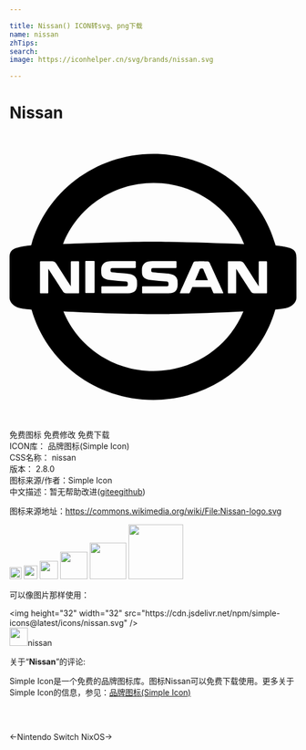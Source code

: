 ```yaml
---

title: Nissan() ICON转svg、png下载
name: nissan
zhTips: 
search: 
image: https://iconhelper.cn/svg/brands/nissan.svg

---
```


# Nissan  <small style="font-size: 60%;font-weight: 100"></small>

<div id="svg" class="svg-wrap">
<svg role="img" viewBox="0 0 24 24" xmlns="http://www.w3.org/2000/svg"><title>Nissan icon</title><path d="M12.036 1.728c-4.896 0-9.024 3.24-10.224 7.632-.516.06-.768.096-.984.156-.684.156-.828.396-.828.888v3.324c0 .48.516.816.876.876.36.072.588.096.96.132h.004c1.24 4.35 5.329 7.536 10.196 7.536 4.866 0 8.965-3.196 10.195-7.543a8.07 8.07 0 00.893-.125c.36-.06.876-.396.876-.876v-3.324c0-.492-.144-.732-.828-.888-.206-.057-.451-.093-.919-.148a.074.074 0 01-.005-.032c-1.212-4.392-5.328-7.608-10.212-7.608zm.012 2.424c3.456 0 6.408 2.112 7.56 5.076 0 .012.012.024.012.024l.014.005c-2.49-.094-5.706-.197-7.634-.197-1.902 0-5.052.1-7.529.193l.005-.001c1.152-2.976 4.104-5.1 7.572-5.1zm-5.652 6.516h.648c.06 0 .072.024.072.072v2.52c0 .06-.012.084-.084.084H6.42c-.072 0-.084-.012-.084-.084v-2.52c0-.048.012-.072.06-.072zm2.148.012h1.92c.072 0 .096.012.096.072v.432c0 .06-.024.084-.096.072H8.58c-.084 0-.12.036-.132.12v.108c0 .06.036.108.12.12.216.036.912.084 1.176.108.468.048.816.132.912.576 0 .036.012.156.012.288 0 .084 0 .192-.024.288-.084.42-.396.504-.9.504h-1.98c-.072 0-.084-.012-.084-.084v-.42c0-.072.012-.084.084-.084h2.004c.084 0 .108-.024.12-.084v-.18c-.012-.048-.024-.12-.132-.132a35.656 35.656 0 01-1.332-.12c-.576-.06-.72-.3-.744-.516-.012-.072-.012-.168-.012-.252 0-.072 0-.18.012-.264.084-.372.36-.552.864-.552zm3.408 0h1.92c.072 0 .096.012.096.072v.432c0 .06-.024.084-.096.072h-1.884c-.084 0-.12.036-.132.12v.108c0 .06.024.108.12.12.216.036.912.084 1.164.108.468.048.816.132.912.576 0 .036.012.156.012.288 0 .084 0 .192-.024.288-.084.42-.396.504-.9.504h-1.968c-.072 0-.084-.012-.084-.084v-.42c0-.072.012-.084.084-.084h2.004c.084 0 .108-.024.12-.084v-.18c-.012-.048-.036-.12-.132-.132a35.65 35.65 0 01-1.332-.12c-.576-.06-.708-.3-.744-.516-.012-.072-.012-.168-.012-.252 0-.072 0-.18.012-.264.084-.372.36-.552.864-.552zm-9.324.012h.612c.456 0 .516-.012.684.228.132.216 1.2 1.86 1.2 1.86v-2.004c0-.06.012-.084.084-.084h.528c.072 0 .084.024.084.084v2.508c0 .072-.012.084-.084.084h-.72c-.42 0-.456 0-.6-.24-.288-.456-1.176-1.812-1.176-1.812v1.968c0 .072-.012.084-.084.084h-.528c-.072 0-.084-.012-.084-.084v-2.508c0-.06.012-.084.084-.084zm13.416 0c.132 0 .228 0 .264.012.432.012.36-.036.564.408.108.252.876 1.896.996 2.184.036.084.012.072-.084.072h-.66c-.036 0-.072-.012-.084-.048 0-.012-.084-.204-.204-.48h-1.548c-.12.276-.216.48-.216.48-.012.024-.036.048-.084.048h-.636c-.096 0-.132 0-.072-.12l.012-.024c.3-.66 1.008-2.244 1.008-2.244.144-.3.072-.276.48-.276.108-.012.132-.012.264-.012zm2.304 0h.612c.456 0 .516-.012.684.228.144.216 1.2 1.86 1.2 1.86v-2.004c0-.06.012-.084.084-.084h.528c.072 0 .084.024.084.084v2.508c0 .072-.012.084-.084.084h-.72c-.42 0-.456 0-.6-.24-.3-.456-1.176-1.812-1.176-1.812v1.968c0 .072-.012.084-.084.084h-.528c-.072 0-.084-.012-.084-.084v-2.508c0-.06.012-.084.084-.084zm-2.268.6c-.036 0-.072 0-.084.012-.036 0-.06.012-.072.036 0 .012-.192.468-.396.936h1.068c-.156-.396-.336-.792-.384-.924-.012-.036-.036-.048-.06-.048-.012-.012-.048-.012-.072-.012zm3.48 3.59c-.003.014-.024.047-.024.058-1.2 2.88-4.104 4.92-7.5 4.92-3.42 0-6.336-2.064-7.524-4.968l-.023-.007c2.176.11 4.994.223 7.511.223 2.538 0 5.376-.114 7.56-.225Z"/></svg>
</div>
<detail full-name='nissan'></detail>

<div class="detail-page">
<p>
<span><span class="badge-success badge">免费图标</span> <span class="badge-success badge">免费修改</span>  <span class="badge-success badge">免费下载</span> </span>
<br/>
<span>
ICON库：
<span class="badge-secondary badge">品牌图标(Simple Icon)</span> 
</span>
<br/>
<span>
CSS名称：
<span class="badge-secondary badge">nissan</span> 
</span>

<br/>
<span>
版本：
<span class="badge-secondary badge">2.8.0</span> 
</span>
<br/>
<span>图标来源/作者：<span class="badge-light badge">Simple Icon</span></span> 
<br/>
<span class="zh-detail">中文描述：暂无<span class="help-link"><span>帮助改进</span>(<a href="https://gitee.com/liuwave/icon-helper/edit/master/json/brands/nissan.json" target="_blank" rel="noopener noreferrer">gitee</a><a href="https://github.com/liuwave/icon-helper/edit/master/json/brands/nissan.json" target="_blank" rel="noopener noreferrer">github</a></span>)</span><br/>
</p>
</div><div class="description description alert alert-light"><p>图标来源地址：<a href="https://commons.wikimedia.org/wiki/File:Nissan-logo.svg" target="_blank" rel="noopener noreferrer">https://commons.wikimedia.org/wiki/File:Nissan-logo.svg</a></p></div>
<div class="alert alert-dark">
<img height="21" width="21" src="https://cdn.jsdelivr.net/npm/simple-icons@latest/icons/nissan.svg" />
<img height="24" width="24" src="https://cdn.jsdelivr.net/npm/simple-icons@latest/icons/nissan.svg" />
<img height="32" width="32" src="https://cdn.jsdelivr.net/npm/simple-icons@latest/icons/nissan.svg" />
<img height="48" width="48" src="https://cdn.jsdelivr.net/npm/simple-icons@latest/icons/nissan.svg" />
<img height="64" width="64" src="https://cdn.jsdelivr.net/npm/simple-icons@latest/icons/nissan.svg" />
<img height="96" width="96" src="https://cdn.jsdelivr.net/npm/simple-icons@latest/icons/nissan.svg" />

</div>
<div>
  <p>可以像图片那样使用：    
  </p>
  <div class="alert alert-primary" style="font-size: 14px">
    &lt;img height="32" width="32" src="https://cdn.jsdelivr.net/npm/simple-icons@latest/icons/nissan.svg" /&gt;
    <copy-btn content='<img height="32" width="32" src="https://cdn.jsdelivr.net/npm/simple-icons@latest/icons/nissan.svg" />'></copy-btn>
  </div>
  <div class="alert alert-secondary">
    <img height="32" width="32" src="https://cdn.jsdelivr.net/npm/simple-icons@latest/icons/nissan.svg" />nissan
    <copy-btn content="nissan" btn-title="复制图标名称"></copy-btn>
  </div>
</div>
<div class="icon-detail__container">
<p>关于“<b>Nissan</b>”的评论:</p>
</div>
<Vssue title="关于“Nissan”的评论" />
<div><p>Simple Icon是一个免费的品牌图标库。图标Nissan可以免费下载使用。更多关于  Simple Icon的信息，参见：<a target="_blank" href="https://iconhelper.cn/brands.html">品牌图标(Simple Icon)</a>
</p></div>


<div style="padding:2rem 0 " class="page-nav"><p class="inner"><span class="prev">←<router-link to="/icon/nintendo-switch.html">Nintendo Switch</router-link></span> <span class="next"><router-link to="/icon/nixos.html">NixOS</router-link>→</span></p></div>
